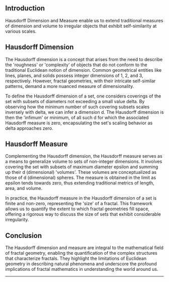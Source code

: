 ## Introduction

Hausdorff Dimension and Measure enable us to extend traditional measures of dimension and volume to irregular objects 
that exhibit self-similarity at various scales.

## Hausdorff Dimension

The Hausdorff dimension is a concept that arises from the need to describe the 'roughness' or 'complexity' of objects 
that do not conform to the traditional Euclidean notion of dimension. Common geometrical entities like lines, planes, 
and solids possess integer dimensions of 1, 2, and 3, respectively. However, fractal geometries, with their intricate 
self-similar patterns, demand a more nuanced measure of dimensionality.

To define the Hausdorff dimension of a set, one considers coverings of the set with subsets of diameters not exceeding 
a small value delta. By observing how the minimum number of such covering subsets scales inversely with delta, we can 
infer a dimension d. The Hausdorff dimension is then the 'infimum' or minimum, of all such d for which the associated 
Hausdorff measure is zero, encapsulating the set's scaling behavior as delta approaches zero.

## Hausdorff Measure

Complementing the Hausdorff dimension, the Hausdorff measure serves as a means to generalize volume to sets of non-integer dimensions. It involves covering the set with subsets of maximum diameter epsilon and summing up their d (dimensional) 'volumes'. These volumes are conceptualized as those of d (dimensional) spheres. The measure is obtained in the limit as epsilon tends towards zero, thus extending traditional metrics of length, area, and volume.

In practice, the Hausdorff measure in the Hausdorff dimension of a set is finite and non-zero, representing the 'size' of a fractal. This framework allows us to quantify the extent to which fractal geometries fill space, offering a rigorous way to discuss the size of sets that exhibit considerable irregularity.

## Conclusion

The Hausdorff dimension and measure are integral to the mathematical field of fractal geometry, enabling the 
quantification of the complex structures that characterize fractals. They highlight the limitations of Euclidean 
geometry in describing natural phenomena and underscore the profound implications of fractal mathematics in 
understanding the world around us.

---





